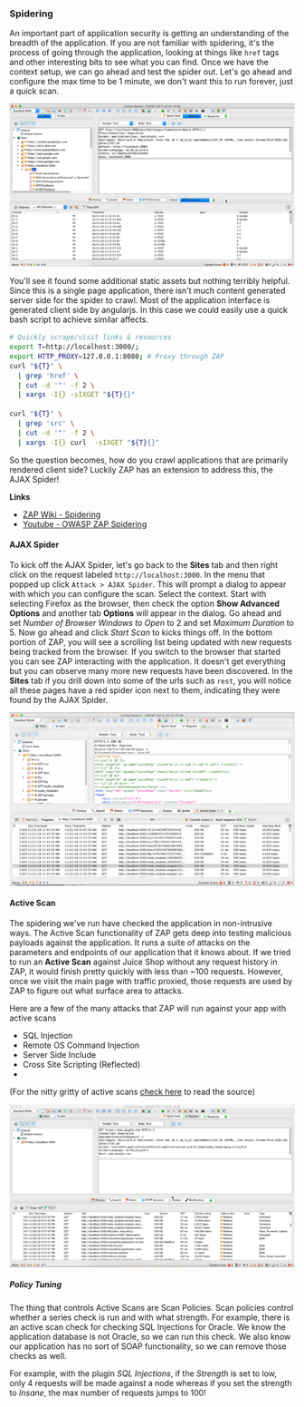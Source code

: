 ### Spidering
An important part of application security is getting an understanding of the breadth of the application. If you are not familiar with spidering, it's the process of going through the application, looking at things like `href` tags and other 
interesting bits to see what you can find.
Once we have the context setup, we can go ahead and test the spider out. Let's go ahead and configure the max time to be 1 minute, we don't want this to run forever, just a quick scan. 

![Spider Start](assets/images/zap-spider.gif)

You'll see it found some additional static assets but nothing terribly helpful. Since this is a single page application, there isn't much content generated server side for the spider to crawl. Most of the application interface is generated client side by angularjs.  In this case we could easily use a quick bash script to achieve similar affects.

```sh
# Quickly scrape/visit links & resources
export T=http://localhost:3000/; 
export HTTP_PROXY=127.0.0.1:8080; # Proxy through ZAP
curl "${T}" \
  | grep 'href' \
  | cut -d '"' -f 2 \
  | xargs -I{} -sIXGET "${T}{}"

curl "${T}" \
  | grep 'src' \
  | cut -d '"' -f 2 \
  | xargs -I{} curl  -sIXGET "${T}{}"
```

So the question becomes, how do you crawl applications that are primarily rendered client side? Luckily ZAP has an extension to address this, the AJAX Spider!

**Links**
- [ZAP Wiki - Spidering](https://github.com/zaproxy/zap-core-help/wiki/HelpStartConceptsSpider)
- [Youtube - OWASP ZAP Spidering](https://www.youtube.com/watch?v=pGCBivHNRn8)


#### AJAX Spider
To kick off the AJAX Spider, let's go back to the **Sites** tab and then right click on the request labeled `http://localhost:3000`. 
In the menu that popped up click `Attack > AJAX Spider`. This will prompt a dialog to appear with which you can configure the scan. Select 
the context. Start with selecting Firefox as the browser, then check the option **Show Advanced Options** and another tab **Options** will appear in the dialog. 
Go ahead and set *Number of Browser Windows to Open* to 2 and set *Maximum Duration* to 5. Now go ahead and click *Start Scan* to kicks things off.
In the bottom portion of ZAP, you will see a scrolling list being updated with new requests being tracked from the browser. If you switch to 
the browser that started you can see ZAP interacting with the application. It doesn't get everything but you can observe many more new requests 
have been discovered. In the **Sites** tab if you drill down into some of the urls such as `rest`, you will notice all these pages have a red spider icon 
next to them, indicating they were found by the AJAX Spider.

![Spider Advanced](assets/images/zap-gui-start-ajax-spider.gif)


#### Active Scan
The spidering we've run have checked the application in non-intrusive ways. The Active Scan functionality of ZAP 
gets deep into testing malicious payloads against the application. It runs a suite of attacks on the parameters and 
endpoints of our application that it knows about. If we tried to run an **Active Scan** against Juice Shop without any
request history in ZAP, it would finish pretty quickly with less than ~100 requests. However, once we visit the main
page with traffic proxied, those requests are used by ZAP to figure out what surface area to attacks.

Here are a few of the many attacks that ZAP will run against your app with active scans
- SQL Injection
- Remote OS Command Injection
- Server Side Include
- Cross Site Scripting (Reflected)
- 
(For the nitty gritty of active scans [check here](https://github.com/zaproxy/zap-extensions/tree/master/src/org/zaproxy/zap/extension/ascanrules) to read the source)

![Active Scan](assets/images/zap-active-scan.gif)

##### Policy Tuning
The thing that controls Active Scans are Scan Policies. Scan policies control whether a series check is run and with what
strength. For example, there is an active scan check for checking SQL Injections for Oracle. We know the application database is not Oracle, so we can run this check. We also know our application has no sort of SOAP functionality, so 
we can remove those checks as well. 

For example, with the plugin *SQL Injections*, if the *Strength* is set to low, only 4 requests will be made against a node whereas if you set the 
strength to *Insane*, the max number of requests jumps to 100!

